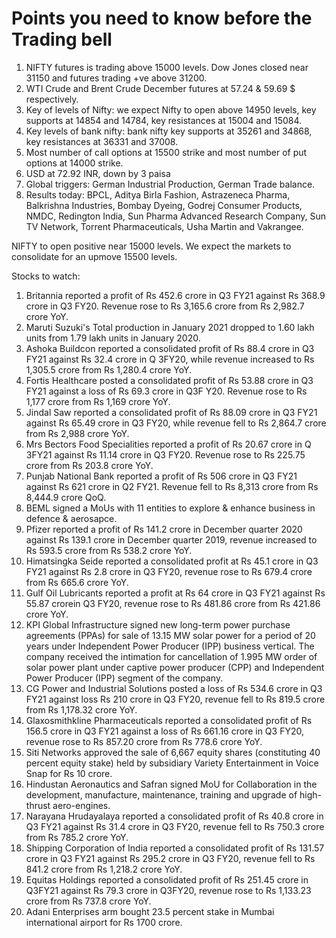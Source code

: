 # Points you need to know before the Trading bell
1. NIFTY futures is trading above 15000 levels. Dow Jones closed near 31150 and futures trading +ve above 31200.
2. WTI Crude and Brent Crude December futures at 57.24 & 59.69 $ respectively. 
3. Key of levels of Nifty: we expect Nifty to open above 14950 levels, key supports at 14854 and 14784, key resistances at 15004 and 15084.
4. Key levels of bank nifty: bank nifty key supports at 35261 and 34868, key resistances at 36331 and 37008.
5. Most number of call options at 15500 strike and most number of put options at 14000 strike.
6. USD at 72.92 INR, down by 3 paisa
7. Global triggers: German Industrial Production, German Trade balance.
8. Results today: BPCL, Aditya Birla Fashion, Astrazeneca Pharma, Balkrishna Industries, Bombay Dyeing, Godrej Consumer Products, NMDC, Redington India, Sun Pharma Advanced Research Company, Sun TV Network, Torrent Pharmaceuticals, Usha Martin and Vakrangee.

NIFTY to open positive near 15000 levels. We expect the markets to consolidate for an upmove 15500 levels.

Stocks to watch:
1. Britannia  reported a profit of Rs 452.6 crore in Q3 FY21 against Rs 368.9 crore in Q3 FY20. Revenue rose to Rs 3,165.6 crore from Rs 2,982.7 crore YoY.
2. Maruti Suzuki's Total production in January 2021 dropped to 1.60 lakh units from 1.79 lakh units in January 2020.
3. Ashoka Buildcon reported a consolidated profit of Rs 88.4 crore in Q3 FY21 against Rs 32.4 crore in Q 3FY20, while revenue increased to Rs 1,305.5 crore from Rs 1,280.4 crore YoY.
4. Fortis Healthcare posted a consolidated profit of Rs 53.88 crore in Q3 FY21 against a loss of Rs 69.3 crore in Q3F Y20. Revenue rose to Rs 1,177 crore from Rs 1,169 crore YoY.
5. Jindal Saw reported a consolidated profit of Rs 88.09 crore in Q3 FY21 against Rs 65.49 crore in Q3 FY20, while revenue fell to Rs 2,864.7 crore from Rs 2,988 crore YoY.
6. Mrs Bectors Food Specialities reported a profit of Rs 20.67 crore in Q 3FY21 against Rs 11.14 crore in Q3 FY20. Revenue rose to Rs 225.75 crore from Rs 203.8 crore YoY.
7. Punjab National Bank reported a profit of Rs 506 crore in Q3 FY21 against Rs 621 crore in Q2 FY21. Revenue fell to Rs 8,313 crore from Rs 8,444.9 crore QoQ.
8. BEML signed a MoUs with 11 entities to explore & enhance business in defence & aerosapce.
9. Pfizer reported a profit of Rs 141.2 crore in December quarter 2020 against Rs 139.1 crore in December quarter 2019, revenue increased to Rs 593.5 crore from Rs 538.2 crore YoY.
10. Himatsingka Seide reported a consolidated profit at Rs 45.1 crore in Q3 FY21 against Rs 2.8 crore in Q3 FY20, revenue rose to Rs 679.4 crore from Rs 665.6 crore YoY.
11. Gulf Oil Lubricants reported a profit at Rs 64 crore in Q3 FY21 against Rs 55.87 crorein Q3 FY20, revenue rose to Rs 481.86 crore from Rs 421.86 crore YoY.
12. KPI Global Infrastructure signed new long-term power purchase agreements (PPAs) for sale of 13.15 MW solar power for a period of 20 years under Independent Power Producer (IPP) business vertical. The company received the intimation for cancellation of 1.995 MW order of solar power plant under captive power producer (CPP) and Independent Power Producer (IPP) segment of the company.
13. CG Power and Industrial Solutions posted a loss of Rs 534.6 crore in Q3 FY21 against loss Rs 210 crore in Q3 FY20, revenue fell to Rs 819.5 crore from Rs 1,178.32 crore YoY.
14. Glaxosmithkline Pharmaceuticals reported a consolidated profit of Rs 156.5 crore in Q3 FY21 against a loss of Rs 661.16 crore in Q3 FY20, revenue rose to Rs 857.20 crore from Rs 778.6 crore YoY.
15. Siti Networks approved the sale of 6,667 equity shares (constituting 40 percent equity stake) held by subsidiary Variety Entertainment in Voice Snap for Rs 10 crore.
16. Hindustan Aeronautics and Safran signed MoU for Collaboration in the development, manufacture, maintenance, training and upgrade of high-thrust aero-engines.
17. Narayana Hrudayalaya reported a consolidated profit of Rs 40.8 crore in Q3 FY21 against Rs 31.4 crore in Q3 FY20, revenue fell to Rs 750.3 crore from Rs 785.2 crore YoY.
18. Shipping Corporation of India reported a consolidated profit of Rs 131.57 crore in Q3 FY21 against Rs 295.2 crore in Q3 FY20, revenue fell to Rs 841.2 crore from Rs 1,218.2 crore YoY.
19. Equitas Holdings reported a consolidated profit of Rs 251.45 crore in Q3FY21 against Rs 79.3 crore in Q3FY20, revenue rose to Rs 1,133.23 crore from Rs 737.8 crore YoY.
20. Adani Enterprises arm bought 23.5 percent stake in Mumbai international airport for Rs 1700 crore.
